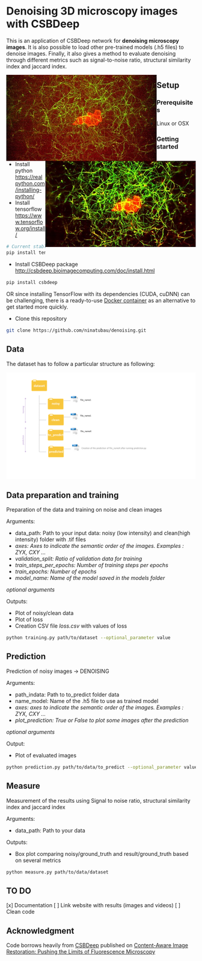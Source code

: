 # Denoising 3D microscopy images with CSBDeep

This is an application of CSBDeep network for **denoising microscopy images**. It is also possible to load other pre-trained models (.h5 files) to denoise images. Finally, it also gives a method to evaluate denoising through different metrics such as signal-to-noise ratio, structural similarity index and jaccard index.

<img src="imgs/noisy.jpg" width="400px" align="left" alt="Before denoising" title="Before denoising"/>
<img src="imgs/denoised.jpg" width="400px" align="right" alt="After denoising" title="After denoising"/>



## Setup

### Prerequisites
- Linux or OSX

### Getting started
- Install python https://realpython.com/installing-python/
- Install tensorflow https://www.tensorflow.org/install/
```bash
# Current stable release for CPU-only
pip install tensorflow 
```
- Install CSBDeep package http://csbdeep.bioimagecomputing.com/doc/install.html
```bash
pip install csbdeep 
```
OR
since installing TensorFlow with its dependencies (CUDA, cuDNN) can be challenging, there is a ready-to-use [Docker container](https://hub.docker.com/r/tboo/csbdeep_gpu_docker/) as an alternative to get started more quickly. 

- Clone this repository
```bash
git clone https://github.com/ninatubau/denoising.git
```
## Data

The dataset has to follow a particular structure as following:

<img src="imgs/dataset_structure.png" width="900px" align="center"/>

## Data preparation and training

Preparation of the data and training on noise and clean images

Arguments:
- data_path: Path to your input data: noisy (low intensity) and clean(high intensity) folder with .tif files
- *axes: Axes to indicate the semantic order of the images. Examples : ZYX, CXY ...* 
- *validation_split: Ratio of validation data for training*
- *train_steps_per_epochs: Number of training steps per epochs*
- *train_epochs: Number of epochs*
- *model_name: Name of the model saved in the models folder*

*optional arguments*

Outputs: 
- Plot of noisy/clean data
- Plot of loss
- Creation CSV file *loss.csv* with values of loss

```bash
python training.py path/to/dataset --optional_parameter value
```

## Prediction

Prediction of noisy images -> DENOISING

Arguments:
- path_indata: Path to to_predict folder data
- name_model: Name of the .h5 file to use as trained model
- *axes: axes to indicate the semantic order of the images. Examples : ZYX, CXY ...*
- *plot_prediction: True or False to plot some images after the prediction*

*optional arguments*

Output:
- Plot of evaluated images

```bash
python prediction.py path/to/data/to_predict --optional_parameter value
```


## Measure

Measurement of the results using Signal to noise ratio, structural similarity index and jaccard index

Arguments:
- data_path: Path to your data

Outputs:
- Box plot comparing noisy/ground_truth and result/ground_truth based on several metrics

```bash
python measure.py path/to/data/dataset 
```

## TO DO
[x] Documentation
[ ] Link website with results (images and videos)
[ ] Clean code

## Acknowledgment

Code borrows heavily from [CSBDeep](https://github.com/CSBDeep/CSBDeep) published on [Content-Aware Image Restoration: Pushing the Limits of Fluorescence Microscopy](https://www.biorxiv.org/content/10.1101/236463v1)

